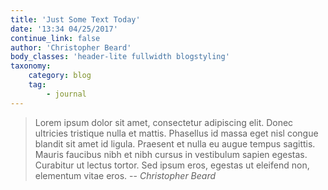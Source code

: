 ```yaml
---
title: 'Just Some Text Today'
date: '13:34 04/25/2017'
continue_link: false
author: 'Christopher Beard'
body_classes: 'header-lite fullwidth blogstyling'
taxonomy:
    category: blog
    tag:
        - journal
---
```


> Lorem ipsum dolor sit amet, consectetur adipiscing elit. Donec ultricies tristique nulla et mattis. Phasellus id massa eget nisl congue blandit sit amet id ligula. Praesent et nulla eu augue tempus sagittis. Mauris faucibus nibh et nibh cursus in vestibulum sapien egestas. Curabitur ut lectus tortor. Sed ipsum eros, egestas ut eleifend non, elementum vitae eros. 
> -- <cite> Christopher Beard</cite>

